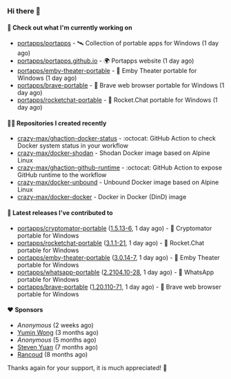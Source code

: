 ### Hi there 👋

#### 👷 Check out what I'm currently working on

- [portapps/portapps](https://github.com/portapps/portapps) - 🛰 Collection of portable apps for Windows (1 day ago)
- [portapps/portapps.github.io](https://github.com/portapps/portapps.github.io) - 🌍 Portapps website (1 day ago)
- [portapps/emby-theater-portable](https://github.com/portapps/emby-theater-portable) - 🚀 Emby Theater portable for Windows (1 day ago)
- [portapps/brave-portable](https://github.com/portapps/brave-portable) - 🚀 Brave web browser portable for Windows (1 day ago)
- [portapps/rocketchat-portable](https://github.com/portapps/rocketchat-portable) - 🚀 Rocket.Chat portable for Windows  (1 day ago)

#### 👨‍💻 Repositories I created recently

- [crazy-max/ghaction-docker-status](https://github.com/crazy-max/ghaction-docker-status) - :octocat: GitHub Action to check Docker system status in your workflow
- [crazy-max/docker-shodan](https://github.com/crazy-max/docker-shodan) - Shodan Docker image based on Alpine Linux
- [crazy-max/ghaction-github-runtime](https://github.com/crazy-max/ghaction-github-runtime) - :octocat: GitHub Action to expose GitHub runtime to the workflow
- [crazy-max/docker-unbound](https://github.com/crazy-max/docker-unbound) - Unbound Docker image based on Alpine Linux
- [crazy-max/docker-docker](https://github.com/crazy-max/docker-docker) - Docker in Docker (DinD) image

#### 🚀 Latest releases I've contributed to

- [portapps/cryptomator-portable](https://github.com/portapps/cryptomator-portable) ([1.5.13-6](https://github.com/portapps/cryptomator-portable/releases/tag/1.5.13-6), 1 day ago) - 🚀 Cryptomator portable for Windows
- [portapps/rocketchat-portable](https://github.com/portapps/rocketchat-portable) ([3.1.1-21](https://github.com/portapps/rocketchat-portable/releases/tag/3.1.1-21), 1 day ago) - 🚀 Rocket.Chat portable for Windows 
- [portapps/emby-theater-portable](https://github.com/portapps/emby-theater-portable) ([3.0.14-7](https://github.com/portapps/emby-theater-portable/releases/tag/3.0.14-7), 1 day ago) - 🚀 Emby Theater portable for Windows
- [portapps/whatsapp-portable](https://github.com/portapps/whatsapp-portable) ([2.2104.10-28](https://github.com/portapps/whatsapp-portable/releases/tag/2.2104.10-28), 1 day ago) - 🚀 WhatsApp portable for Windows
- [portapps/brave-portable](https://github.com/portapps/brave-portable) ([1.20.110-71](https://github.com/portapps/brave-portable/releases/tag/1.20.110-71), 1 day ago) - 🚀 Brave web browser portable for Windows

#### ❤️ Sponsors
- _Anonymous_ (2 weeks ago)
- [Yumin Wong](https://github.com/itsbagpack) (3 months ago)
- _Anonymous_ (5 months ago)
- [Steven Yuan](https://github.com/syuan100) (7 months ago)
- [Rancoud](https://github.com/rancoud) (8 months ago)

Thanks again for your support, it is much appreciated! 🙏
